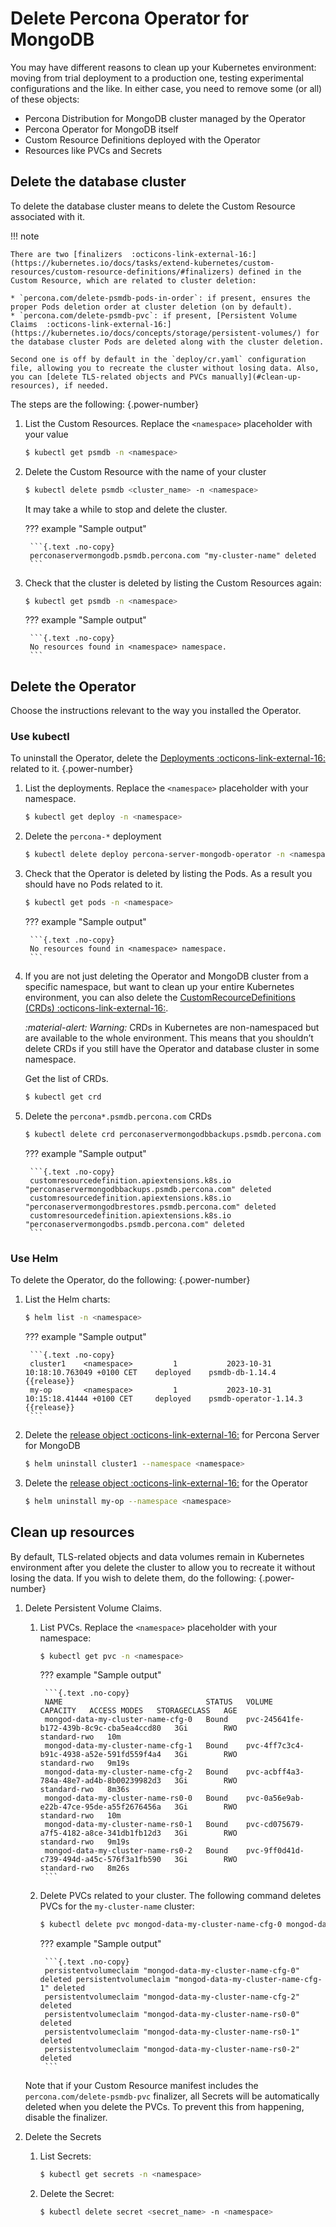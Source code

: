 # Delete Percona Operator for MongoDB

You may have different reasons to clean up your Kubernetes environment: moving from trial deployment to a production one, testing experimental configurations and the like. In either case, you need to remove some (or all) of these objects:

* Percona Distribution for MongoDB cluster managed by the Operator
* Percona Operator for MongoDB itself
* Custom Resource Definitions deployed with the Operator
* Resources like PVCs and Secrets

## Delete the database cluster

To delete the database cluster means to delete the Custom Resource associated with it.

!!! note

    There are two [finalizers  :octicons-link-external-16:](https://kubernetes.io/docs/tasks/extend-kubernetes/custom-resources/custom-resource-definitions/#finalizers) defined in the Custom Resource, which are related to cluster deletion:

    * `percona.com/delete-psmdb-pods-in-order`: if present, ensures the proper Pods deletion order at cluster deletion (on by default).
    * `percona.com/delete-psmdb-pvc`: if present, [Persistent Volume Claims  :octicons-link-external-16:](https://kubernetes.io/docs/concepts/storage/persistent-volumes/) for the database cluster Pods are deleted along with the cluster deletion.

    Second one is off by default in the `deploy/cr.yaml` configuration file, allowing you to recreate the cluster without losing data. Also, you can [delete TLS-related objects and PVCs manually](#clean-up-resources), if needed. 

The steps are the following:
{.power-number}

1. List the Custom Resources. Replace the `<namespace>` placeholder with your value

    ```{.bash data-prompt="$"}
    $ kubectl get psmdb -n <namespace>
    ```

2. Delete the Custom Resource with the name of your cluster

    ```{.bash data-prompt="$"}
    $ kubectl delete psmdb <cluster_name> -n <namespace>
    ```

    It may take a while to stop and delete the cluster. 

    ??? example "Sample output"

        ```{.text .no-copy}
        perconaservermongodb.psmdb.percona.com "my-cluster-name" deleted
        ```

3. Check that the cluster is deleted by listing the Custom Resources again:

    ```{.bash data-prompt="$"}
    $ kubectl get psmdb -n <namespace>
    ```

    ??? example "Sample output"

        ```{.text .no-copy}
        No resources found in <namespace> namespace.
        ```

## Delete the Operator

Choose the instructions relevant to the way you installed the Operator.

### Use kubectl

To uninstall the Operator, delete the [Deployments  :octicons-link-external-16:](https://kubernetes.io/docs/concepts/workloads/controllers/deployment/) related to it.
{.power-number}

1. List the deployments. Replace the `<namespace>` placeholder with your namespace.

    ```{.bash data-prompt="$"}
    $ kubectl get deploy -n <namespace>
    ```

2. Delete the `percona-*` deployment

    ```{.bash data-prompt="$"}
    $ kubectl delete deploy percona-server-mongodb-operator -n <namespace>
    ```

3. Check that the Operator is deleted by listing the Pods. As a result you should have no Pods related to it.

    ```{.bash data-prompt="$"}
    $ kubectl get pods -n <namespace>
    ```
    
    ??? example "Sample output"

        ```{.text .no-copy}
        No resources found in <namespace> namespace.
        ```

4. If you are not just deleting the Operator and MongoDB cluster from a specific namespace, but want to clean up your entire Kubernetes environment, you can also delete the [CustomRecourceDefinitions (CRDs)  :octicons-link-external-16:](https://kubernetes.io/docs/concepts/extend-kubernetes/api-extension/custom-resources/#customresourcedefinitions).

    <i warning>:material-alert: Warning:</i> CRDs in Kubernetes are non-namespaced but are available to the whole environment. This means that you shouldn’t delete CRDs if you still have the Operator and database cluster in some namespace.

    Get the list of CRDs. 

    ```{.bash data-prompt="$"}
    $ kubectl get crd
    ```

5. Delete the `percona*.psmdb.percona.com` CRDs

    ```{.bash data-prompt="$"}
    $ kubectl delete crd perconaservermongodbbackups.psmdb.percona.com perconaservermongodbrestores.psmdb.percona.com perconaservermongodbs.psmdb.percona.com
    ``` 

    ??? example "Sample output"

        ```{.text .no-copy}
        customresourcedefinition.apiextensions.k8s.io "perconaservermongodbbackups.psmdb.percona.com" deleted
        customresourcedefinition.apiextensions.k8s.io "perconaservermongodbrestores.psmdb.percona.com" deleted
        customresourcedefinition.apiextensions.k8s.io "perconaservermongodbs.psmdb.percona.com" deleted
        ```

### Use Helm

To delete the Operator, do the following:
{.power-number}

1. List the Helm charts:

    ```{.bash data-prompt="$"}
    $ helm list -n <namespace>
    ```

    ??? example "Sample output"

        ```{.text .no-copy}
        cluster1    <namespace>         1           2023-10-31 10:18:10.763049 +0100 CET    deployed    psmdb-db-1.14.4         {{release}}
        my-op       <namespace>         1           2023-10-31 10:15:18.41444 +0100 CET     deployed    psmdb-operator-1.14.3   {{release}}
        ```

2. Delete the [release object  :octicons-link-external-16:](https://helm.sh/docs/intro/using_helm/#three-big-concepts) for Percona Server for MongoDB 

    ```{.bash data-prompt="$"}
    $ helm uninstall cluster1 --namespace <namespace>
    ```

3. Delete the [release object  :octicons-link-external-16:](https://helm.sh/docs/intro/using_helm/#three-big-concepts) for the Operator 

    ```{.bash data-prompt="$"}
    $ helm uninstall my-op --namespace <namespace>
    ```

## Clean up resources
 
By default, TLS-related objects and data volumes remain in Kubernetes environment after you delete the cluster to allow you to recreate it without losing the data. If you wish to delete them, do the following:
{.power-number}

1. Delete Persistent Volume Claims.

    1. List PVCs. Replace the `<namespace>` placeholder with your namespace:

        ```{.bash data-prompt="$"}
        $ kubectl get pvc -n <namespace>
        ```    

        ??? example "Sample output"    

            ```{.text .no-copy}
            NAME                                STATUS   VOLUME                                     CAPACITY   ACCESS MODES   STORAGECLASS   AGE
            mongod-data-my-cluster-name-cfg-0   Bound    pvc-245641fe-b172-439b-8c9c-cba5ea4ccd80   3Gi        RWO            standard-rwo   10m
            mongod-data-my-cluster-name-cfg-1   Bound    pvc-4ff7c3c4-b91c-4938-a52e-591fd559f4a4   3Gi        RWO            standard-rwo   9m19s
            mongod-data-my-cluster-name-cfg-2   Bound    pvc-acbff4a3-784a-48e7-ad4b-8b00239982d3   3Gi        RWO            standard-rwo   8m36s
            mongod-data-my-cluster-name-rs0-0   Bound    pvc-0a56e9ab-e22b-47ce-95de-a55f2676456a   3Gi        RWO            standard-rwo   10m
            mongod-data-my-cluster-name-rs0-1   Bound    pvc-cd075679-a7f5-4182-a8ce-341db1fb12d3   3Gi        RWO            standard-rwo   9m19s
            mongod-data-my-cluster-name-rs0-2   Bound    pvc-9ff0d41d-c739-494d-a45c-576f3a1fb590   3Gi        RWO            standard-rwo   8m26s
            ```

    2. Delete PVCs related to your cluster. The following command deletes PVCs for the `my-cluster-name` cluster:

        ```{.bash data-prompt="$"}
        $ kubectl delete pvc mongod-data-my-cluster-name-cfg-0 mongod-data-my-cluster-name-cfg-1 mongod-data-my-cluster-name-cfg-2 mongod-data-my-cluster-name-rs0-0 mongod-data-my-cluster-name-rs0-1 mongod-data-my-cluster-name-rs0-2 -n <namespace>
        ```    

        ??? example "Sample output"       

            ```{.text .no-copy}
            persistentvolumeclaim "mongod-data-my-cluster-name-cfg-0" deleted persistentvolumeclaim "mongod-data-my-cluster-name-cfg-1" deleted
            persistentvolumeclaim "mongod-data-my-cluster-name-cfg-2" deleted
            persistentvolumeclaim "mongod-data-my-cluster-name-rs0-0" deleted
            persistentvolumeclaim "mongod-data-my-cluster-name-rs0-1" deleted
            persistentvolumeclaim "mongod-data-my-cluster-name-rs0-2" deleted
            ```    

    Note that if your Custom Resource manifest includes the `percona.com/delete-psmdb-pvc` finalizer, all Secrets will be automatically deleted when you delete the PVCs. To prevent this from happening, disable the finalizer.

2. Delete the Secrets

    1. List Secrets:

        ```{.bash data-prompt="$"}
        $ kubectl get secrets -n <namespace>
        ```    

    2. Delete the Secret:
        
        ```{.bash data-prompt="$"}
        $ kubectl delete secret <secret_name> -n <namespace>
        ```

